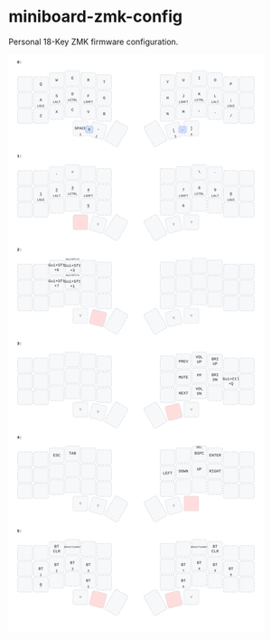 # miniboard-zmk-config

Personal 18-Key ZMK firmware configuration.

![Keymap Representation](./imgs/chipper42.svg?raw=true "Keymap Representation")
